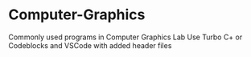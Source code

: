 # Computer-Graphics
Commonly used programs in Computer Graphics Lab
Use Turbo C+ or Codeblocks and VSCode with added header files
